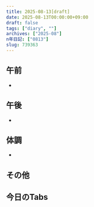 ```yaml
---
title: 2025-08-13[draft]
date: 2025-08-13T00:00:00+09:00
draft: false
tags: ["diary", ""]
archives: ["2025-08"]
n年日記: ["0813"]
slug: 739363
---
```

## 午前
- 
## 午後
- 
## 体調
- 
## その他
## 今日のTabs